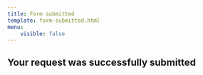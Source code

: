 ```yaml
---
title: Form submitted
template: form-submitted.html
menu: 
    visible: false
---
```


## Your request was successfully submitted
